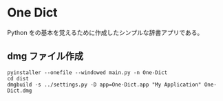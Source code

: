 # One Dict

Python をの基本を覚えるために作成したシンプルな辞書アプリである。

## dmg ファイル作成

```shell
pyinstaller --onefile --windowed main.py -n One-Dict
cd dist
dmgbuild -s ../settings.py -D app=One-Dict.app "My Application" One-Dict.dmg
```

